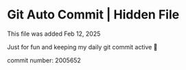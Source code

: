 # Git Auto Commit | Hidden File

This file was added Feb 12, 2025

Just for fun and keeping my daily git commit active 🤪

commit number: 2005652
